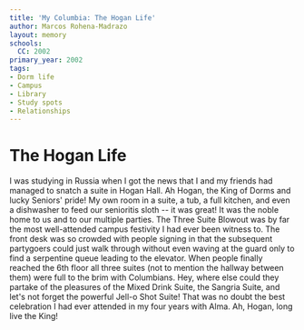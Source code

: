 ```yaml
---
title: 'My Columbia: The Hogan Life'
author: Marcos Rohena-Madrazo
layout: memory
schools:
  CC: 2002
primary_year: 2002
tags:
- Dorm life
- Campus
- Library
- Study spots
- Relationships
---
```

# The Hogan Life

I was studying in Russia when I got the news that I and my friends had managed to snatch a suite in Hogan Hall.  Ah Hogan, the King of Dorms and lucky Seniors' pride!  My own room in a suite, a tub, a full kitchen, and even a dishwasher to feed our senioritis sloth -- it was great!  It was the noble home to us and to our multiple parties.  The Three Suite Blowout was by far the most well-attended campus festivity I had ever been witness to.  The front desk was so crowded with people signing in that the subsequent partygoers could just walk through without even waving at the guard only to find a serpentine queue leading to the elevator.  When people finally reached the 6th floor all three suites (not to mention the hallway between them) were full to the brim with Columbians.  Hey, where else could they partake of the pleasures of the Mixed Drink Suite, the Sangria Suite, and let's not forget the powerful Jell-o Shot Suite!  That was no doubt the best celebration I had ever attended in my four years with Alma.  Ah, Hogan, long live the King!
